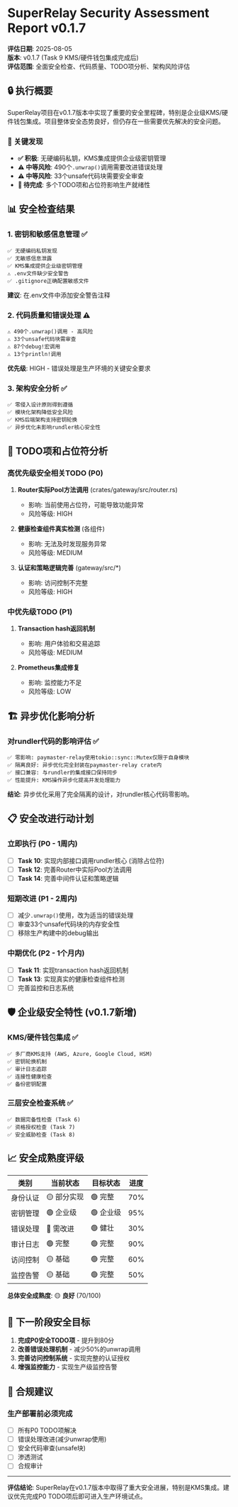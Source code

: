 # SuperRelay Security Assessment Report v0.1.7

**评估日期**: 2025-08-05  
**版本**: v0.1.7 (Task 9 KMS/硬件钱包集成完成后)  
**评估范围**: 全面安全检查、代码质量、TODO项分析、架构风险评估

## 🔒 执行概要

SuperRelay项目在v0.1.7版本中实现了重要的安全里程碑，特别是企业级KMS/硬件钱包集成。项目整体安全态势良好，但仍存在一些需要优先解决的安全问题。

### 🎯 关键发现
- **✅ 积极**: 无硬编码私钥，KMS集成提供企业级密钥管理
- **⚠️ 中等风险**: 490个`.unwrap()`调用需要改进错误处理
- **⚠️ 中等风险**: 33个unsafe代码块需要安全审查
- **🔄 待完成**: 多个TODO项和占位符影响生产就绪性

## 📊 安全检查结果

### 1. 密钥和敏感信息管理 ✅
```
✅ 无硬编码私钥发现
✅ 无敏感信息泄露
✅ KMS集成提供企业级密钥管理
⚠️ .env文件缺少安全警告
✅ .gitignore正确配置敏感文件
```

**建议**: 在.env文件中添加安全警告注释

### 2. 代码质量和错误处理 ⚠️
```
⚠️ 490个.unwrap()调用 - 高风险
⚠️ 33个unsafe代码块需审查
⚠️ 87个debug!宏调用
⚠️ 13个println!调用
```

**优先级**: HIGH - 错误处理是生产环境的关键安全要求

### 3. 架构安全分析 ✅
```
✅ 零侵入设计原则得到遵循
✅ 模块化架构降低安全风险
✅ KMS后端架构支持密钥轮换
✅ 异步优化未影响rundler核心安全性
```

## 🔧 TODO项和占位符分析

### 高优先级安全相关TODO (P0)
1. **Router实际Pool方法调用** (crates/gateway/src/router.rs)
   - 影响: 当前使用占位符，可能导致功能异常
   - 风险等级: HIGH

2. **健康检查组件真实检测** (各组件)
   - 影响: 无法及时发现服务异常
   - 风险等级: MEDIUM

3. **认证和策略逻辑完善** (gateway/src/*)
   - 影响: 访问控制不完整
   - 风险等级: HIGH

### 中优先级TODO (P1)
1. **Transaction hash返回机制**
   - 影响: 用户体验和交易追踪
   - 风险等级: MEDIUM

2. **Prometheus集成修复**
   - 影响: 监控能力不足
   - 风险等级: LOW

## 🏗️ 异步优化影响分析

### 对rundler代码的影响评估 ✅
```
✅ 零影响: paymaster-relay使用tokio::sync::Mutex仅限于自身模块
✅ 隔离良好: 异步优化完全封装在paymaster-relay crate内
✅ 接口兼容: 与rundler的集成接口保持同步
✅ 性能提升: KMS操作异步化提高并发处理能力
```

**结论**: 异步优化采用了完全隔离的设计，对rundler核心代码零影响。

## 📋 安全改进行动计划

### 立即执行 (P0 - 1周内)
- [ ] **Task 10**: 实现内部接口调用rundler核心 (消除占位符)
- [ ] **Task 12**: 完善Router中实际Pool方法调用
- [ ] **Task 14**: 完善中间件认证和策略逻辑

### 短期改进 (P1 - 2周内)  
- [ ] 减少`.unwrap()`使用，改为适当的错误处理
- [ ] 审查33个unsafe代码块的内存安全性
- [ ] 移除生产构建中的debug输出

### 中期优化 (P2 - 1个月内)
- [ ] **Task 11**: 实现transaction hash返回机制
- [ ] **Task 13**: 实现真实的健康检查组件检测
- [ ] 完善监控和日志系统

## 🛡️ 企业级安全特性 (v0.1.7新增)

### KMS/硬件钱包集成 ✅
```
✅ 多厂商KMS支持 (AWS, Azure, Google Cloud, HSM)
✅ 密钥轮换机制
✅ 审计日志追踪
✅ 连接性健康检查
✅ 备份密钥配置
```

### 三层安全检查系统 ✅
```
✅ 数据完备性检查 (Task 6)
✅ 资格授权检查 (Task 7) 
✅ 安全威胁检查 (Task 8)
```

## 📈 安全成熟度评级

| 类别 | 当前状态 | 目标状态 | 进度 |
|------|----------|----------|------|
| 身份认证 | 🟡 部分实现 | 🟢 完整 | 70% |
| 密钥管理 | 🟢 企业级 | 🟢 企业级 | 95% |
| 错误处理 | 🔴 需改进 | 🟢 健壮 | 30% |
| 审计日志 | 🟢 完整 | 🟢 完整 | 90% |
| 访问控制 | 🟡 基础 | 🟢 完整 | 60% |
| 监控告警 | 🟡 基础 | 🟢 完整 | 50% |

**总体安全成熟度**: 🟡 **良好** (70/100)

## 🎯 下一阶段安全目标

1. **完成P0安全TODO项** - 提升到80分
2. **改善错误处理机制** - 减少50%的unwrap调用  
3. **完善访问控制系统** - 实现完整的认证授权
4. **增强监控能力** - 实现生产级监控告警

## 📝 合规建议

### 生产部署前必须完成
- [ ] 所有P0 TODO项解决
- [ ] 错误处理改进(减少unwrap使用)
- [ ] 安全代码审查(unsafe块)
- [ ] 渗透测试
- [ ] 合规审计

---

**评估结论**: SuperRelay在v0.1.7版本中取得了重大安全进展，特别是KMS集成。建议优先完成P0 TODO项后即可进入生产环境试点。